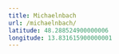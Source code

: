 ```yaml
---
title: Michaelnbach
url: /michaelnbach/
latitude: 48.288524900000006
longitude: 13.831615900000001
---
```

